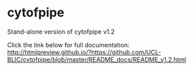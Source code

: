 # cytofpipe
Stand-alone version of cytofpipe v1.2
<br>

Click the link below for full documentation:
<br>
http://htmlpreview.github.io/?https://github.com/UCL-BLIC/cytofpipe/blob/master/README_docs/README_v1.2.html

